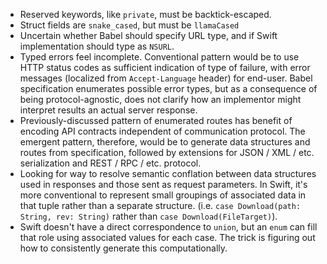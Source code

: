 - Reserved keywords, like `private`, must be backtick-escaped.
- Struct fields are `snake_cased`, but must be `llamaCased`
- Uncertain whether Babel should specify URL type, and if Swift implementation should type as `NSURL`.
- Typed errors feel incomplete. Conventional pattern would be to use HTTP status codes as sufficient indication of type of failure, with error messages (localized from `Accept-Language` header) for end-user. Babel specification enumerates possible error types, but as a consequence of being protocol-agnostic, does not clarify how an implementor might interpret results an actual server response.
- Previously-discussed pattern of enumerated routes has benefit of encoding API contracts independent of communication protocol. The emergent pattern, therefore, would be to generate data structures and routes from specification, followed by extensions for JSON / XML / etc. serialization and REST / RPC / etc. protocol.
- Looking for way to resolve semantic conflation between data structures used in responses and those sent as request parameters. In Swift, it's more conventional to represent small groupings of associated data in that tuple rather than a separate structure. (i.e. `case Download(path: String, rev: String)` rather than `case Download(FileTarget)`).
- Swift doesn't have a direct correspondence to `union`, but an `enum` can fill that role using associated values for each case. The trick is figuring out how to consistently generate this computationally.
